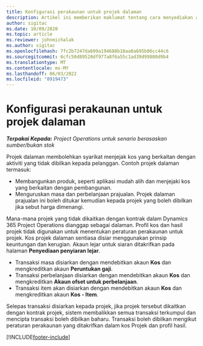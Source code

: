 ```yaml
---
title: Konfigurasi perakaunan untuk projek dalaman
description: Artikel ini memberikan maklumat tentang cara menyediakan amalan perakaunan untuk projek dalaman dalam Operasi Projek.
author: sigitac
ms.date: 10/09/2020
ms.topic: article
ms.reviewer: johnmichalak
ms.author: sigitac
ms.openlocfilehash: 7fc2b7247da699a194688b18aa0a695b06cc44c6
ms.sourcegitcommit: 6cfc50d89528df977a8f6a55c1ad39d99800d9b4
ms.translationtype: MT
ms.contentlocale: ms-MY
ms.lasthandoff: 06/03/2022
ms.locfileid: "8919473"
---
```

# <a name="configure-accounting-for-internal-projects"></a>Konfigurasi perakaunan untuk projek dalaman

_**Terpakai Kepada:** Project Operations untuk senario berasaskan sumber/bukan stok_

Projek dalaman membolehkan syarikat menjejak kos yang berkaitan dengan aktiviti yang tidak dibilkan kepada pelanggan. Contoh projek dalaman termasuk:

- Membangunkan produk, seperti aplikasi mudah alih dan menjejaki kos yang berkaitan dengan pembangunan.
- Menguruskan masa dan perbelanjaan prajualan. Projek dalaman prajualan ini boleh ditukar kemudian kepada projek yang boleh dibilkan jika sebut harga dimenangi.

Mana-mana projek yang tidak dikaitkan dengan kontrak dalam Dynamics 365 Project Operations dianggap sebagai dalaman. Profil kos dan hasil projek tidak digunakan untuk menentukan peraturan perakaunan untuk projek. Kos projek dalaman sentiasa disiar menggunakan prinsip keuntungan dan kerugian. Akaun lejar untuk siaran ditakrifkan pada halaman **Penyediaan penyiaran lejar**.

- Transaksi masa disiarkan dengan mendebitkan akaun **Kos** dan mengkreditkan akaun **Peruntukan gaji**.
- Transaksi perbelanjaan disiarkan dengan mendebitkan akaun **Kos** dan mengkreditkan **Akaun ofset untuk perbelanjaan**.
- Transaksi item akan disiarkan dengan mendebitkan akaun **Kos** dan mengkreditkan akaun **Kos - Item**.

Selepas transaksi disiarkan kepada projek, jika projek tersebut dikaitkan dengan kontrak projek, sistem membalikkan semua transaksi terkumpul dan mencipta transaksi boleh dibilkan baharu. Transaksi boleh dibilkan mengikut peraturan perakaunan yang ditakrifkan dalam kos Projek dan profil hasil.




[!INCLUDE[footer-include](../includes/footer-banner.md)]
